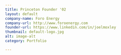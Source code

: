 ```yaml
---
title: Princeton Founder '02
layout: default
company-name: Foro Energy
company-url: http://www.foroenergy.com
founder-url: https://www.linkedin.com/in/joelmoxley
thumbnail: default-logo.jpg
alt: image-alt
category: Portfolio

---
```

